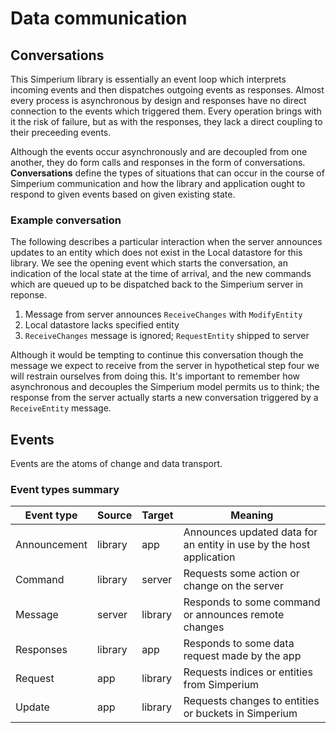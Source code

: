 # Data communication

## Conversations

This Simperium library is essentially an event loop which interprets 
incoming events and then dispatches outgoing events as responses.
Almost every process is asynchronous by design and responses have no 
direct connection to the events which triggered them.
Every operation brings with it the risk of failure, but as with the
responses, they lack a direct coupling to their preceeding events.

Although the events occur asynchronously and are decoupled from one
another, they do form calls and responses in the form of conversations.
**Conversations** define the types of situations that can occur in the
course of Simperium communication and how the library and application
ought to respond to given events based on given existing state.

### Example conversation

The following describes a particular interaction when the server
announces updates to an entity which does not exist in the Local
datastore for this library.
We see the opening event which starts the conversation, an indication
of the local state at the time of arrival, and the new commands which
are queued up to be dispatched back to the Simperium server in reponse.

 1. Message from server announces `ReceiveChanges` with `ModifyEntity`
 2. Local datastore lacks specified entity
 3. `ReceiveChanges` message is ignored; `RequestEntity` shipped to server

Although it would be tempting to continue this conversation though the
message we expect to receive from the server in hypothetical step four
we will restrain ourselves from doing this.
It's important to remember how asynchronous and decouples the Simperium
model permits us to think; the response from the server actually starts
a new conversation triggered by a `ReceiveEntity` message.

## Events

Events are the atoms of change and data transport.

### Event types summary

| Event type | Source | Target | Meaning |
|------------|--------|--------|---------|
| Announcement | library | app | Announces updated data for an entity in use by the host application |
| Command | library | server | Requests some action or change on the server |
| Message | server | library | Responds to some command or announces remote changes |
| Responses | library | app | Responds to some data request made by the app |
| Request | app | library | Requests indices or entities from Simperium |
| Update | app | library | Requests changes to entities or buckets in Simperium |
